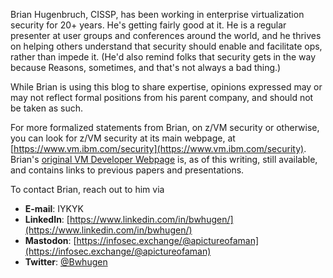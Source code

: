 Brian Hugenbruch, CISSP, has been working in enterprise virtualization security for 20+ years. He's getting fairly good at it. 
He is a regular presenter at user groups and conferences around the world, and he thrives on helping others understand that 
security should enable and facilitate ops, rather than impede it. (He'd also remind folks that security gets in the way because
Reasons, sometimes, and that's not always a bad thing.)

While Brian is using this blog to share expertise, opinions expressed may or may not reflect formal positions from
his parent company, and should not be taken as such.

For more formalized statements from Brian, on z/VM security or otherwise, you can look for z/VM security at its main webpage, 
at [https://www.vm.ibm.com/security](https://www.vm.ibm.com/security). Brian's 
[original VM Developer Webpage](https://www.vm.ibm.com/devpages/hugenbru/) is, as of this writing, still available, 
and contains links to previous papers and presentations.

To contact Brian, reach out to him via
* **E-mail**: IYKYK
* **LinkedIn**: [https://www.linkedin.com/in/bwhugen/](https://www.linkedin.com/in/bwhugen/)
* **Mastodon**: [https://infosec.exchange/@apictureofaman](https://infosec.exchange/@apictureofaman)
* **Twitter**: [@Bwhugen](https://twitter.com/Bwhugen)
